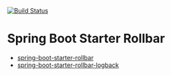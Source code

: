 [![Build Status](https://gitlab.com/olmero/spring-boot-starter-rollbar/badges/master/build.svg)](https://gitlab.com/olmero/spring-boot-starter-rollbar/pipelines)

# Spring Boot Starter Rollbar

* [spring-boot-starter-rollbar](spring-boot-starter-rollbar/README.md)
* [spring-boot-starter-rollbar-logback](spring-boot-starter-rollbar-logback/README.md)

